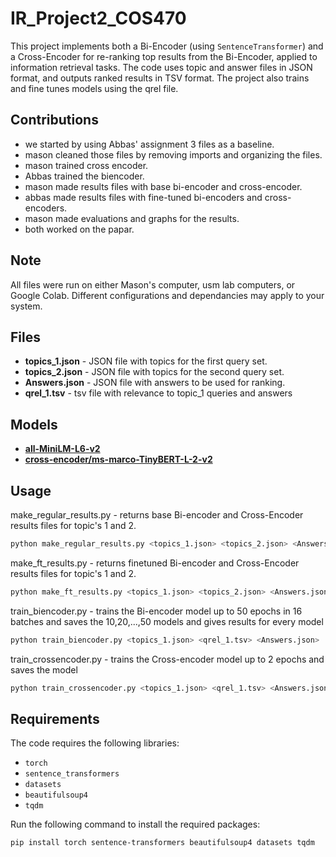 # IR_Project2_COS470
This project implements both a Bi-Encoder (using `SentenceTransformer`) and a Cross-Encoder for re-ranking top results from the Bi-Encoder, applied to information retrieval tasks. The code uses topic and answer files in JSON format, and outputs ranked results in TSV format. The project also trains and fine tunes models using the qrel file.

## Contributions
- we started by using Abbas' assignment 3 files as a baseline. 
- mason cleaned those files by removing imports and organizing the files. 
- mason trained cross encoder.
- Abbas trained the biencoder.
- mason made results files with base bi-encoder and cross-encoder.
- abbas made results files with fine-tuned bi-encoders and cross-encoders.
- mason made evaluations and graphs for the results.
- both worked on the papar.

## Note 
All files were run on either Mason's computer, usm lab computers, or Google Colab. Different configurations and dependancies may apply to your system. 

## Files

- **topics_1.json** - JSON file with topics for the first query set.
- **topics_2.json** - JSON file with topics for the second query set.
- **Answers.json** - JSON file with answers to be used for ranking.
- **qrel_1.tsv** - tsv file with relevance to topic_1 queries and answers

## Models
- [**all-MiniLM-L6-v2**](https://huggingface.co/sentence-transformers/all-MiniLM-L6-v2) 
- [**cross-encoder/ms-marco-TinyBERT-L-2-v2**](https://huggingface.co/cross-encoder/ms-marco-TinyBERT-L-2) 

## Usage 
make_regular_results.py - returns base Bi-encoder and Cross-Encoder results files for 
topic's 1 and 2.
``` bash
python make_regular_results.py <topics_1.json> <topics_2.json> <Answers.json>
```
make_ft_results.py - returns finetuned Bi-encoder and Cross-Encoder results files for 
topic's 1 and 2.
``` bash
python make_ft_results.py <topics_1.json> <topics_2.json> <Answers.json>
```
train_biencoder.py - trains the Bi-encoder model up to 50 epochs in 16 batches and saves the 10,20,...,50 models and gives results for every model
``` bash
python train_biencoder.py <topics_1.json> <qrel_1.tsv> <Answers.json>
```
train_crossencoder.py - trains the Cross-encoder model up to 2 epochs and saves the model
``` bash
python train_crossencoder.py <topics_1.json> <qrel_1.tsv> <Answers.json>
```

## Requirements

The code requires the following libraries:
- `torch`
- `sentence_transformers`
- `datasets`
- `beautifulsoup4`
- `tqdm`

Run the following command to install the required packages:
```bash
pip install torch sentence-transformers beautifulsoup4 datasets tqdm
```




